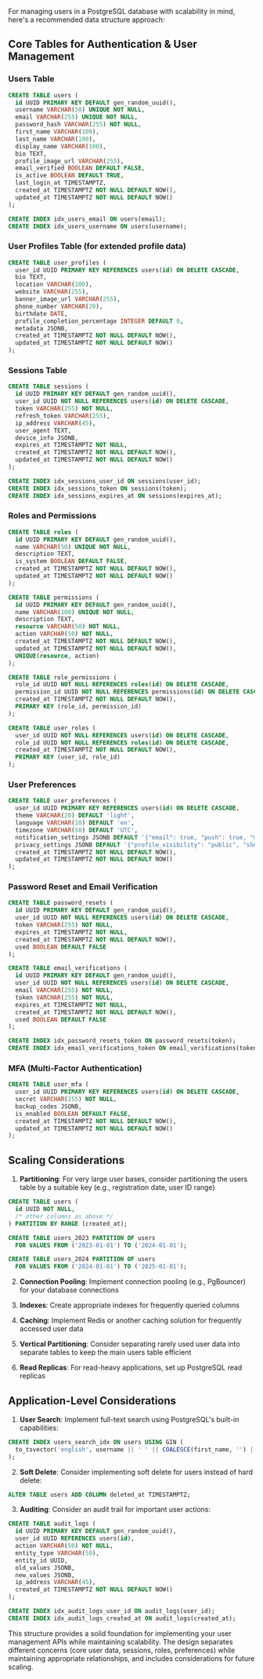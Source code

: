 For managing users in a PostgreSQL database with scalability in mind, here's a recommended data structure approach:

## Core Tables for Authentication & User Management

### Users Table

```sql
CREATE TABLE users (
  id UUID PRIMARY KEY DEFAULT gen_random_uuid(),
  username VARCHAR(50) UNIQUE NOT NULL,
  email VARCHAR(255) UNIQUE NOT NULL,
  password_hash VARCHAR(255) NOT NULL,
  first_name VARCHAR(100),
  last_name VARCHAR(100),
  display_name VARCHAR(100),
  bio TEXT,
  profile_image_url VARCHAR(255),
  email_verified BOOLEAN DEFAULT FALSE,
  is_active BOOLEAN DEFAULT TRUE,
  last_login_at TIMESTAMPTZ,
  created_at TIMESTAMPTZ NOT NULL DEFAULT NOW(),
  updated_at TIMESTAMPTZ NOT NULL DEFAULT NOW()
);

CREATE INDEX idx_users_email ON users(email);
CREATE INDEX idx_users_username ON users(username);
```

### User Profiles Table (for extended profile data)

```sql
CREATE TABLE user_profiles (
  user_id UUID PRIMARY KEY REFERENCES users(id) ON DELETE CASCADE,
  bio TEXT,
  location VARCHAR(100),
  website VARCHAR(255),
  banner_image_url VARCHAR(255),
  phone_number VARCHAR(20),
  birthdate DATE,
  profile_completion_percentage INTEGER DEFAULT 0,
  metadata JSONB,
  created_at TIMESTAMPTZ NOT NULL DEFAULT NOW(),
  updated_at TIMESTAMPTZ NOT NULL DEFAULT NOW()
);
```

### Sessions Table

```sql
CREATE TABLE sessions (
  id UUID PRIMARY KEY DEFAULT gen_random_uuid(),
  user_id UUID NOT NULL REFERENCES users(id) ON DELETE CASCADE,
  token VARCHAR(255) NOT NULL,
  refresh_token VARCHAR(255),
  ip_address VARCHAR(45),
  user_agent TEXT,
  device_info JSONB,
  expires_at TIMESTAMPTZ NOT NULL,
  created_at TIMESTAMPTZ NOT NULL DEFAULT NOW(),
  updated_at TIMESTAMPTZ NOT NULL DEFAULT NOW()
);

CREATE INDEX idx_sessions_user_id ON sessions(user_id);
CREATE INDEX idx_sessions_token ON sessions(token);
CREATE INDEX idx_sessions_expires_at ON sessions(expires_at);
```

### Roles and Permissions

```sql
CREATE TABLE roles (
  id UUID PRIMARY KEY DEFAULT gen_random_uuid(),
  name VARCHAR(50) UNIQUE NOT NULL,
  description TEXT,
  is_system BOOLEAN DEFAULT FALSE,
  created_at TIMESTAMPTZ NOT NULL DEFAULT NOW(),
  updated_at TIMESTAMPTZ NOT NULL DEFAULT NOW()
);

CREATE TABLE permissions (
  id UUID PRIMARY KEY DEFAULT gen_random_uuid(),
  name VARCHAR(100) UNIQUE NOT NULL,
  description TEXT,
  resource VARCHAR(50) NOT NULL,
  action VARCHAR(50) NOT NULL,
  created_at TIMESTAMPTZ NOT NULL DEFAULT NOW(),
  updated_at TIMESTAMPTZ NOT NULL DEFAULT NOW(),
  UNIQUE(resource, action)
);

CREATE TABLE role_permissions (
  role_id UUID NOT NULL REFERENCES roles(id) ON DELETE CASCADE,
  permission_id UUID NOT NULL REFERENCES permissions(id) ON DELETE CASCADE,
  created_at TIMESTAMPTZ NOT NULL DEFAULT NOW(),
  PRIMARY KEY (role_id, permission_id)
);

CREATE TABLE user_roles (
  user_id UUID NOT NULL REFERENCES users(id) ON DELETE CASCADE,
  role_id UUID NOT NULL REFERENCES roles(id) ON DELETE CASCADE,
  created_at TIMESTAMPTZ NOT NULL DEFAULT NOW(),
  PRIMARY KEY (user_id, role_id)
);
```

### User Preferences

```sql
CREATE TABLE user_preferences (
  user_id UUID PRIMARY KEY REFERENCES users(id) ON DELETE CASCADE,
  theme VARCHAR(20) DEFAULT 'light',
  language VARCHAR(10) DEFAULT 'en',
  timezone VARCHAR(50) DEFAULT 'UTC',
  notification_settings JSONB DEFAULT '{"email": true, "push": true, "mentions": true, "comments": true, "follows": true}',
  privacy_settings JSONB DEFAULT '{"profile_visibility": "public", "show_online_status": true}',
  created_at TIMESTAMPTZ NOT NULL DEFAULT NOW(),
  updated_at TIMESTAMPTZ NOT NULL DEFAULT NOW()
);
```

### Password Reset and Email Verification

```sql
CREATE TABLE password_resets (
  id UUID PRIMARY KEY DEFAULT gen_random_uuid(),
  user_id UUID NOT NULL REFERENCES users(id) ON DELETE CASCADE,
  token VARCHAR(255) NOT NULL,
  expires_at TIMESTAMPTZ NOT NULL,
  created_at TIMESTAMPTZ NOT NULL DEFAULT NOW(),
  used BOOLEAN DEFAULT FALSE
);

CREATE TABLE email_verifications (
  id UUID PRIMARY KEY DEFAULT gen_random_uuid(),
  user_id UUID NOT NULL REFERENCES users(id) ON DELETE CASCADE,
  email VARCHAR(255) NOT NULL,
  token VARCHAR(255) NOT NULL,
  expires_at TIMESTAMPTZ NOT NULL,
  created_at TIMESTAMPTZ NOT NULL DEFAULT NOW(),
  used BOOLEAN DEFAULT FALSE
);

CREATE INDEX idx_password_resets_token ON password_resets(token);
CREATE INDEX idx_email_verifications_token ON email_verifications(token);
```

### MFA (Multi-Factor Authentication)

```sql
CREATE TABLE user_mfa (
  user_id UUID PRIMARY KEY REFERENCES users(id) ON DELETE CASCADE,
  secret VARCHAR(255) NOT NULL,
  backup_codes JSONB,
  is_enabled BOOLEAN DEFAULT FALSE,
  created_at TIMESTAMPTZ NOT NULL DEFAULT NOW(),
  updated_at TIMESTAMPTZ NOT NULL DEFAULT NOW()
);
```

## Scaling Considerations

1. **Partitioning**: For very large user bases, consider partitioning the users table by a suitable key (e.g., registration date, user ID range)

```sql
CREATE TABLE users (
  id UUID NOT NULL,
  /* other columns as above */
) PARTITION BY RANGE (created_at);

CREATE TABLE users_2023 PARTITION OF users
  FOR VALUES FROM ('2023-01-01') TO ('2024-01-01');

CREATE TABLE users_2024 PARTITION OF users
  FOR VALUES FROM ('2024-01-01') TO ('2025-01-01');
```

2. **Connection Pooling**: Implement connection pooling (e.g., PgBouncer) for your database connections

3. **Indexes**: Create appropriate indexes for frequently queried columns

4. **Caching**: Implement Redis or another caching solution for frequently accessed user data

5. **Vertical Partitioning**: Consider separating rarely used user data into separate tables to keep the main users table efficient

6. **Read Replicas**: For read-heavy applications, set up PostgreSQL read replicas

## Application-Level Considerations

1. **User Search**: Implement full-text search using PostgreSQL's built-in capabilities:

```sql
CREATE INDEX users_search_idx ON users USING GIN (
  to_tsvector('english', username || ' ' || COALESCE(first_name, '') || ' ' || COALESCE(last_name, '') || ' ' || COALESCE(email, ''))
);
```

2. **Soft Delete**: Consider implementing soft delete for users instead of hard delete:

```sql
ALTER TABLE users ADD COLUMN deleted_at TIMESTAMPTZ;
```

3. **Auditing**: Consider an audit trail for important user actions:

```sql
CREATE TABLE audit_logs (
  id UUID PRIMARY KEY DEFAULT gen_random_uuid(),
  user_id UUID REFERENCES users(id),
  action VARCHAR(50) NOT NULL,
  entity_type VARCHAR(50),
  entity_id UUID,
  old_values JSONB,
  new_values JSONB,
  ip_address VARCHAR(45),
  created_at TIMESTAMPTZ NOT NULL DEFAULT NOW()
);

CREATE INDEX idx_audit_logs_user_id ON audit_logs(user_id);
CREATE INDEX idx_audit_logs_created_at ON audit_logs(created_at);
```

This structure provides a solid foundation for implementing your user management APIs while maintaining scalability. The design separates different concerns (core user data, sessions, roles, preferences) while maintaining appropriate relationships, and includes considerations for future scaling.
